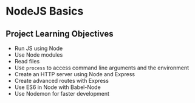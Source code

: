 # NodeJS Basics

## Project Learning Objectives
* Run JS using Node
* Use Node modules
* Read files
* Use `process` to access command line arguments and the environment
* Create an HTTP server using Node and Express
* Create advanced routes with Express
* Use ES6 in Node with Babel-Node
* Use Nodemon for faster development
